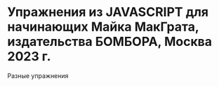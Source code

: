 # **Упражнения из JAVASCRIPT для начинающих Майка МакГрата, издательства БОМБОРА, Москва 2023 г.**
Разные упражнения